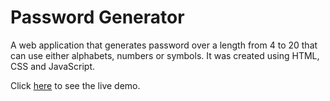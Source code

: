 # Password Generator
A web application that generates password over a length from 4 to 20 that can use either alphabets, numbers or symbols.
It was created using HTML, CSS and JavaScript.

Click <a href = "https://kiachi09.github.io/password-generator" target = "_blank">here</a> to see the live demo.

